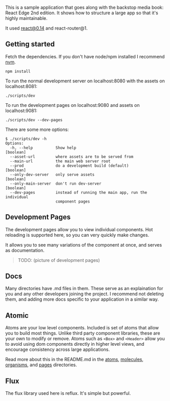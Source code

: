 This is a sample application that goes along with the backstop media book: React Edge 2nd edition. It shows how to structure a large app so that it's highly maintainable.

It used react@0.14 and react-router@1.

## Getting started

Fetch the dependencies. If you don't have node/npm installed I recommend [nvm].

[nvm]: https://github.com/creationix/nvm

    npm install

To run the normal development server on localhost:8080 with the assets on localhost:8081:

    ./scripts/dev

To run the development pages on localhost:9080 and assets on localhost:9081:

    ./scripts/dev --dev-pages

There are some more options:

    $ ./scripts/dev -h
    Options:
      -h, --help          Show help                                        [boolean]
      --asset-url         where assets are to be served from
      --main-url          the main web server root
      --prod              do a development build (default)                 [boolean]
      --only-dev-server   only serve assets                                [boolean]
      --only-main-server  don't run dev-server                             [boolean]
      --dev-pages         instead of running the main app, run the individual
                          component pages

## Development Pages

The development pages allow you to view individual components. Hot reloading is supported here, so you can very quickly make changes.

It allows you to see many variations of the component at once, and serves as documentation.

> TODO: (picture of development pages)

## Docs

Many directories have .md files in them. These serve as an explaination for you and any other developers joining the project. I recommend not deleting them, and adding more docs specific to your application in a similar way.

## Atomic

Atoms are your low level components. Included is set of atoms that allow you to build most things. Unlike third party component libraries, these are your own to modify or remove. Atoms such as `<Box>` and `<Header>` allow you to avoid using dom components directly in higher level views, and encourage consistency across large applications.

Read more about this in the README.md in the [atoms], [molecules], [organisms], and [pages] directories.

[atoms]: src/atoms/README.md
[molecules]: src/molecules/README.md
[organisms]: src/organisms/README.md
[pages]: src/pages/README.md

## Flux

The flux library used here is reflux. It's simple but powerful.


